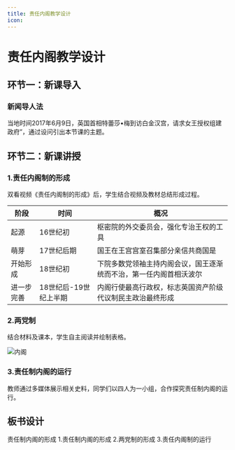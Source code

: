 ```yaml
---
title: 责任内阁教学设计
icon: 
---
```


# 责任内阁教学设计

## 环节一：新课导入

### 新闻导人法

当地时间2017年6月9日，英国首相特蕾莎•梅到访白金汉宫，请求女王授权组建政府”，通过设问引出本节课的主题。



## 环节二：新课讲授

### 1.责任内阁制的形成

双看视频《责任内阁制的形成》后，学生结合视频及教材总结形成过程。

| 阶段       | 时间                  | 概况                                                         |
| ---------- | --------------------- | ------------------------------------------------------------ |
| 起源       | 16世纪初              | 枢密院的外交委员会，强化专治王权的工具                       |
| 萌芽       | 17世纪后期            | 国王在王宫宫室召集部分亲信共商国是                           |
| 开始形成   | 18世纪初              | 下院多数党领袖主持内阁会议，国王逐渐统而不治，第一任内阁首相沃波尔 |
| 进一步完善 | 18世纪后-19世纪上半期 | 内阁行使最高行政权，标志英国资产阶级代议制民主政治最终形成   |



### 2.两党制

结合材料及课本，学生自主阅读并绘制表格。

![内阁](C:\Users\Administrator\Desktop\内阁.png)

### 3.责任制内阁的运行

教师通过多媒体展示相关史料，同学们以四人为一小组，合作探究责任制内阁的运行。



## 板书设计

责任制内阁的形成
1.责任制内阁的形成
2.两党制的形成
3.责任内阁制的运行